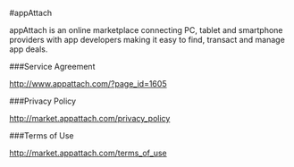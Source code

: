 #appAttach

appAttach is an online marketplace connecting PC, tablet and smartphone providers with app developers making it easy to find, transact and manage app deals.

###Service Agreement

http://www.appattach.com/?page_id=1605

###Privacy Policy

http://market.appattach.com/privacy_policy

###Terms of Use

http://market.appattach.com/terms_of_use